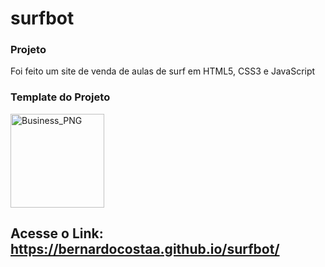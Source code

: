 # surfbot

### Projeto

Foi feito um site de venda de aulas de surf em HTML5, CSS3 e JavaScript

### Template do Projeto

<img width="150" align="center" alt="Business_PNG" target="_blank" src="https://user-images.githubusercontent.com/73037458/148460518-98d78911-3fea-4fc6-94a4-56a55e4be52b.png">

## Acesse o Link: https://bernardocostaa.github.io/surfbot/
